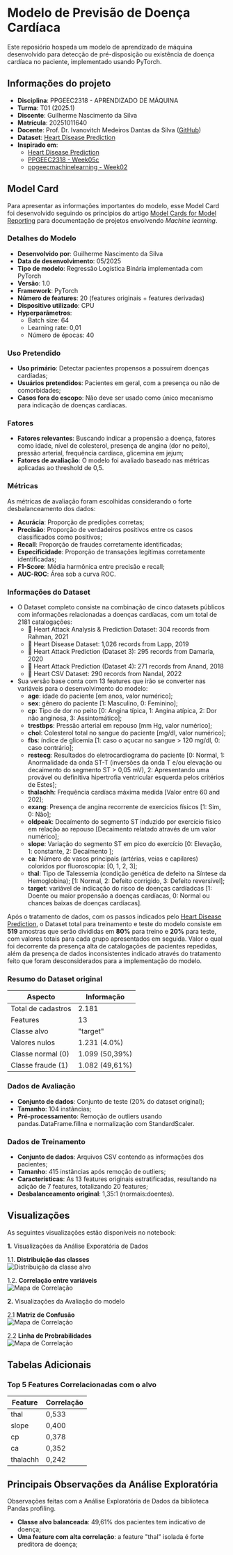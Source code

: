 # Modelo de Previsão de Doença Cardíaca

Este reposiório hospeda um modelo de aprendizado de máquina desenvolvido para detecção de pré-disposição ou existência de doença cardíaca no paciente, implementado usando PyTorch.

## Informações do projeto

- **Disciplina**: PPGEEC2318 - APRENDIZADO DE MÁQUINA
- **Turma**: T01 (2025.1)
- **Discente**: Guilherme Nascimento da Silva
- **Matrícula**: 20251011640
- **Docente**: Prof. Dr. Ivanovitch Medeiros Dantas da Silva ([GitHub](https://github.com/ivanovitchm))
- **Dataset**: [Heart Disease Prediction](https://www.kaggle.com/datasets/mfarhaannazirkhan/heart-dataset/data)
- **Inspirado em**: 
  - [Heart Disease Prediction](https://github.com/maxim-eyengue/Heart-Disease-App)
  - [PPGEEC2318 - Week05c](https://github.com/ivanovitchm/PPGEEC2318/blob/main/lessons/week05/week05c.ipynb)
  - [ppgeecmachinelearning - Week02](https://github.com/ivanovitchm/ppgeecmachinelearning/tree/main/lessons/week_02/sources)

## Model Card

Para apresentar as informações importantes do modelo, esse Model Card foi desenvolvido seguindo os princípios do artigo [Model Cards for Model Reporting](https://arxiv.org/pdf/1810.03993) para documentação de projetos envolvendo *Machine learning*.

### Detalhes do Modelo

- **Desenvolvido por**: Guilherme Nascimento da Silva
- **Data de desenvolvimento**: 05/2025
- **Tipo de modelo**: Regressão Logística Binária implementada com PyTorch
- **Versão**: 1.0
- **Framework**: PyTorch
- **Número de features**: 20 (features originais + features derivadas)
- **Dispositivo utilizado**: CPU
- **Hyperparâmetros**:
  - Batch size: 64
  - Learning rate: 0,01
  - Número de épocas: 40

### Uso Pretendido

- **Uso primário**: Detectar pacientes propensos a possuírem doenças cardíadas;
- **Usuários pretendidos**: Pacientes em geral, com a presença ou não de comorbidades;
- **Casos fora do escopo**: Não deve ser usado como único mecanismo para indicação de doenças cardíacas.

### Fatores

- **Fatores relevantes**: Buscando indicar a propensão a doença, fatores como idade, nível de colesterol, presença de angina (dor no peito), pressão arterial, frequência cardiaca, glicemina em jejum;
- **Fatores de avaliação**: O modelo foi avaliado baseado nas métricas aplicadas ao threshold de 0,5.

### Métricas

As métricas de avaliação foram escolhidas considerando o forte desbalanceamento dos dados:

- **Acurácia**: Proporção de predições corretas;
- **Precisão**: Proporção de verdadeiros positivos entre os casos classificados como positivos;
- **Recall**: Proporção de fraudes corretamente identificadas;
- **Especificidade**: Proporção de transações legítimas corretamente identificadas;
- **F1-Score**: Média harmônica entre precisão e recall;
- **AUC-ROC**: Área sob a curva ROC.

### Informações do Dataset

- O Dataset completo consiste na combinação de cinco datasets públicos com informações relacionadas a doenças cardíacas, com um total de 2181 catalogações:
  <ul>
      <li> 📝 Heart Attack Analysis & Prediction Dataset: 304 records from Rahman, 2021</li>
      <li> 📝 Heart Disease Dataset: 1,026 records from Lapp, 2019</li>
      <li> 📝 Heart Attack Prediction (Dataset 3): 295 records from Damarla, 2020</li>
      <li> 📝 Heart Attack Prediction (Dataset 4): 271 records from Anand, 2018</li>
      <li> 📝 Heart CSV Dataset: 290 records from Nandal, 2022</li>
  </ul>
- Sua versão base conta com 13 features que irão se converter nas variáveis para o desenvolvimento do modelo:
  - **age**: idade do paciente [em anos, valor numérico];
  - **sex**: gênero do paciente [1: Masculino, 0: Feminino];
  - **cp**: Tipo de dor no peito [0: Angina típica, 1: Angina atípica, 2: Dor não anginosa, 3: Assintomático];
  - **trestbps**: Pressão arterial em repouso [mm Hg, valor numérico];
  - **chol**: Colesterol total no sangue do paciente [mg/dl, valor numérico];
  - **fbs**: índice de glicemia [1: caso o açucar no sangue > 120 mg/dl, 0: caso contrário];
  - **restecg**: Resultados do eletrocardiograma do paciente [0: Normal, 1: Anormalidade da onda ST-T (inversões da onda T e/ou elevação ou decaimento do segmento ST > 0,05 mV), 2: Apresentando uma provável ou definitiva hipertrofia ventricular esquerda pelos critérios de Estes];
  - **thalachh**: Frequência cardíaca máxima medida [Valor entre 60 and 202];
  - **exang**: Presença de angina recorrente de exercícios físicos [1: Sim, 0: Não];
  - **oldpeak**: Decaímento do segmento ST induzido por exercício físico em relação ao repouso [Decaímento relatado através de um valor numérico];
  - **slope**: Variação do segmento ST em  pico do exercício [0: Elevação, 1: constante, 2: Decaímento ];
  - **ca**: Número de vasos principais (artérias, veias e capilares) coloridos por fluoroscopia: [0, 1, 2, 3];
  - **thal**: Tipo de Talessemia (condição genética de defeito na Síntese da Hemoglobina); [1: Normal, 2: Defeito corrigido, 3: Defeito reversível];
  - **target**: variável de indicação do risco de doenças cardíadcas [1: Doente ou maior propensão a doenças cardíacas, 0: Normal ou chances baixas de doenças cardíacas].

Após o tratamento de dados, com os passos indicados pelo [Heart Disease Prediction](https://github.com/maxim-eyengue/Heart-Disease-App), o Dataset total para treinamento e teste do modelo consiste em **519** amostras que serão divididas em **80%** para treino e **20%** para teste, com valores totais para cada grupo apresentados em seguida. Valor o qual foi decorrente da presença alta de catalogações de pacientes repedidas, além da presença de dados inconsistentes indicado através do tratamento feito que foram desconsiderados para a implementação do modelo.

### Resumo do Dataset original

| Aspecto | Informação |
|---------|------------|
| Total de cadastros | 2.181 |
| Features | 13  |
| Classe alvo | "target"  |
| Valores nulos | 1.231 (4.0%)|
| Classe normal (0) | 1.099 (50,39%) |
| Classe fraude (1) | 1.082 (49,61%) |

### Dados de Avaliação

- **Conjunto de dados**: Conjunto de teste (20% do dataset original);
- **Tamanho**: 104 instâncias;
- **Pré-processamento**: Remoção de outliers usando pandas.DataFrame.fillna e normalização com StandardScaler.

### Dados de Treinamento

- **Conjunto de dados**: Arquivos CSV contendo as informações dos pacientes;
- **Tamanho**: 415 instâncias após remoção de outliers;
- **Características**: As 13 features originais estratificadas, resultando na adição de 7 features, totalizando 20 features;
- **Desbalanceamento original**: 1,35:1 (normais:doentes).

## Visualizações

As seguintes visualizações estão disponíveis no notebook:

**1.** Visualizações da Análise Exporatória de Dados

1.1. **Distribuição das classes**  
   ![Distribuição da classe alvo](images/target.png)
   
1.2. **Correlação entre variáveis**  
   ![Mapa de Correlação](images/corr_map.png)

**2.** Visualizações da Avaliação do modelo

2.1 **Matriz de Confusão**  
   ![Mapa de Correlação](images/conf_matrix.png)

2.2 **Linha de Probrabilidades**  
   ![Mapa de Correlação](images/prob_line.png)
   
## Tabelas Adicionais

### Top 5 Features Correlacionadas com o alvo

| Feature | Correlação |
|---------|------------|
| thal | 	0,533 |
| slope | 0,400 |
| cp | 0,378 |
| ca | 0,352 |
| thalachh | 0,242 |


## Principais Observações da Análise Exploratória

Observações feitas com a Análise Exploratória de Dados da biblioteca Pandas profiling.

- **Classe alvo balanceada**: 49,61% dos pacientes tem indicativo de doença;
- **Uma feature com alta correlação**: a feature "thal" isolada é forte preditora de doença; 
